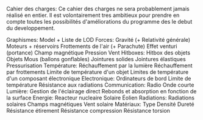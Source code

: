 Cahier des charges:
Ce cahier des charges ne sera probablement jamais réalisé en entier. Il est volontairement tres ambitieux pour prendre en compte toutes les possibilités d'améliorations du programme des le debut du developpement.

Graphismes:
Model + Liste de LOD
Forces:
Gravité (+ Relativité générale)
Moteurs + réservoirs
Frottements de l'air (+ Parachute)
Effet venturi (portance)
Champ magnétique
Pression
Vent
Hitboxes:
Hitbox des objets
Objets Mous (ballons gonflables)
Jointures solides
Jointures élastiques
Pressurisation
Température:
Réchauffement par la lumière
Réchauffement par frottements
Limite de température d'un objet
Limites de température d'un composant électronique
Electronique:
Ordinateurs de bord
Limite de température
Résistance aux radiations
Communication:
Radio
Onde courte
Lumière:
Gestion de l'éclairage direct
Rebonds et absorption en fonction de la surface
Energie:
Reacteur nucleaire
Solaire
Éolien
Radiations:
Radiations solaires
Champs magnétiques
Vent solaire
Matériaux:
Type
Densité
Dureté
Résistance étirement
Résistance compression
Résistance torsion

